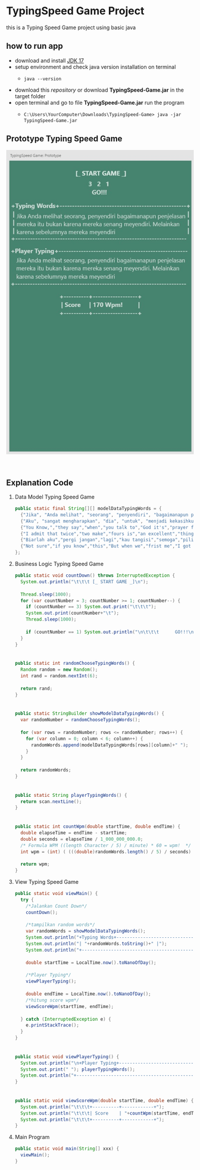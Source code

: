 # **TypingSpeed Game** Project
this is a Typing Speed Game project using basic java

## how to run app
- download and install [JDK 17](https://www.oracle.com/java/technologies/javase/jdk17-archive-downloads.html)
- setup environment and check java version installation on terminal
    - ```shell
      java --version
- download this _repository_ or download **TypingSpeed-Game.jar** in the target folder
- open terminal and go to file **TypingSpeed-Game.jar** run the program
  - ````shell
    C:\Users\YourComputer\Downloads\TypingSpeed-Game> java -jar TypingSpeed-Game.jar

## **Prototype Typing Speed Game**
![prototype](src/typingspeed-prototype.jpg)

<br>

## **Explanation Code**
  1. Data Model Typing Speed Game
      ```java
      public static final String[][] modelDataTypingWords = {
        {"Jika", "Anda melihat", "seorang", "penyendiri", "bagaimanapun penjelasan", "mereka..."},
        {"Aku", "sangat mengharapkan", "dia", "untuk", "menjadi kekasihku.", "Apakah dia mau..."},
        {"You Know,","they say","when","you talk to","God it's","prayer for you so pray..."},
        {"I admit that twice","two make","fours is","an excellent","thing,","but if we but"},
        {"Biarlah aku","pergi jangan","lagi","kau tangisi","semoga","pilihan mu yang bagus"},
        {"Not sure","if you know","this","But when we","frist me","I got so nervous I cool"},
      };
      ```
  2. Business Logic Typing Speed Game
      ```java
      public static void countDown() throws InterruptedException {
        System.out.println("\t\t\t [_ START GAME _]\n");

        Thread.sleep(1000);
        for (var countNumber = 3; countNumber >= 1; countNumber--) {
          if (countNumber == 3) System.out.print("\t\t\t");
          System.out.print(countNumber+"\t");
          Thread.sleep(1000);

          if (countNumber == 1) System.out.println("\n\t\t\t      GO!!!\n");
        }
      }


      public static int randomChooseTypingWords() {
        Random random = new Random();
        int rand = random.nextInt(6);

        return rand;
      }


      public static StringBuilder showModelDataTypingWords() {
        var randomNumber = randomChooseTypingWords();

        for (var rows = randomNumber; rows <= randomNumber; rows++) {
          for (var column = 0; column < 6; column++) {
            randomWords.append(modelDataTypingWords[rows][column]+" ");
          }
        }

        return randomWords;
      }


      public static String playerTypingWords() {
        return scan.nextLine();
      }


      public static int countWpm(double startTime, double endTime) {
        double elapseTime = endTime - startTime;
        double seconds = elapseTime / 1_000_000_000.0;
        /* Formula WPM ((length Character / 5) / minute) * 60 = wpm!  */
        int wpm = (int) ( (((double)randomWords.length() / 5) / seconds) * 60 );

        return wpm;
      }
      ```
  3. View Typing Speed Game
      ```java
      public static void viewMain() {
        try {
          /*Jalankan Count Down*/
          countDown();

          /*tampilkan random words*/
          var randomWords = showModelDataTypingWords();
          System.out.println("+Typing Words+------------------------------------------------------------+\n"+"|\t\t\t\t\t\t\t\t\t  |");
          System.out.println("| "+randomWords.toString()+" |");
          System.out.println("+-------------------------------------------------------------------------+");

          double startTime = LocalTime.now().toNanoOfDay();

          /*Player Typing*/
          viewPlayerTyping();

          double endTime = LocalTime.now().toNanoOfDay();
          /*hitung score wpm*/
          viewScoreWpm(startTime, endTime);

        } catch (InterruptedException e) {
          e.printStackTrace();
        }
      }


      public static void viewPlayerTyping() {
        System.out.println("\n+Player Typing+------------------------------------------------------------+\n");
        System.out.print(" "); playerTypingWords();
        System.out.println("+--------------------------------------------------------------------------+");
      }


      public static void viewScoreWpm(double startTime, double endTime) {
        System.out.println("\t\t\t+----------+------------+");
        System.out.println("\t\t\t| Score    | "+countWpm(startTime, endTime)+" Wpm!\t|");
        System.out.println("\t\t\t+----------+------------+");
      }
      ```

  4. Main Program
      ```java
      public static void main(String[] xxx) {
        viewMain();
      }
      ```
